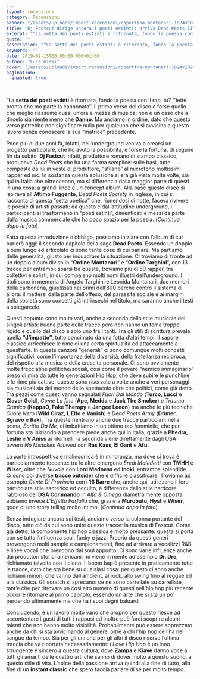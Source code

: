 ```yaml
---
layout: recensioni
category: Recensioni
banner: "/assets/uploads/import.recensioni/copertina-montanari-1024x1024.jpg"
title: "Dj Fastcut dirige ancora i poeti estinti: arriva Dead Poets II"
excerpt: "“La setta dei poeti estinti è ritornata, fondo la poesia con il rap, tu? Tiette pronto che mo parte la cannonata”. Il primo verso del disco è forse quello che meglio riassume quasi un’ora e mezza di musica: non è un caso che a dircelo sia niente meno che Danno. Ma andiamo in ordine, dato [&hellip"
quote: ""
description: "“La setta dei poeti estinti è ritornata, fondo la poesia con il rap, tu? Tiette pronto che mo parte la cannonata”. Il primo verso del disco è forse quello che meglio riassume quasi un’ora e mezza di musica: non è un caso che a dircelo sia niente meno che Danno. Ma andiamo in ordine, dato [&hellip"
keywords: ""
date: 2019-02-15T00:00:00.000+01:00
author: "Luca Gissi"
cover: "/assets/uploads/import.recensioni/copertina-montanari-1024x1024.jpg"
pagination:
  enabled: true

---
```


“La **setta dei poeti estinti** è ritornata, fondo la poesia con il rap, tu? Tiette pronto che mo parte la cannonata”. Il primo verso del disco è forse quello che meglio riassume quasi un’ora e mezza di musica: non è un caso che a dircelo sia niente meno che **Danno**. Ma andiamo in ordine, dato che questo verso potrebbe non significare nulla per qualcuno che si avvicina a questo lavoro senza conoscere la sua “matrice” precedente.

Poco più di due anni fa, infatti, nell’underground veniva a crearsi un progetto particolare, che ho avuto la possibilità, e forse la fortuna, di seguire fin da subito. **Dj Fastcut** infatti, produttore romano di stampo classico, produceva _Dead Poets_ che ha una forma semplice: sulle basi, tutte composte da lui in veste di produttore, “sfilano” al microfono moltissimi rapper ed mc. In sostanza questa soluzione si era già vista molte volte, sia qui in Italia che oltreoceano, ma si differenzia dalla maggior parte di questi in una cosa: a grandi linee è un concept album. Alla base questo disco si ispirava all’**Attimo Fuggente**, _Dead Poets Society_ in inglese, in cui si racconta di questa “setta poetica” che, riunendosi di notte, faceva rivivere le poesie di artisti passati: da questo e dall’attitudine underground, i partecipanti si trasformano in “poeti estinti”, dimenticati e messi da parte dalla musica commerciale che ha poco spazio per la poesia. (_Continua dopo la foto_)

Fatta questa introduzione d’obbligo, possiamo iniziare con l’album di cui parlerò oggi: il secondo capitolo della saga **Dead Poets**. Essendo un doppio album lungo ed articolato ci sono tante cose di cui parlare. Ma partiamo delle generalità, giusto per inquadrare la situazione. Ci troviamo di fronte ad un doppio album diviso in “**Ordine Montanari**” e “**Ordine Targhini**”, con 13 tracce per entrambi: sparsi tra queste, troviamo più di 50 rapper, tra collettivi e solisti, in cui compaiano molti nomi illustri dell’underground. I titoli sono in memoria di Angelo Targhini e Leonida Montanari, due membri della carboneria, giustiziati nei primi dell’800 perché contro il sistema di allora: il mettersi dalla parte dell’offeso, del parassita sociale e ai margini della società sono concetti già intrinsechi nel titolo, ma saranno anche i testi a spiegarcelo.

Questi appunto sono molto vari, anche a seconda dello stile musicale dei singoli artisti: buona parte delle tracce però non hanno un tema troppo rigido e quello del disco è solo uno fra i tanti. Tra gli stili di scrittura prevale quella **“d’impatto”**, tutto concimato da una fotta d’altri tempi: il sapore classico arricchisce le rime di una certa spiritualità ed attaccamento a quest’arte. In queste canzoni “generali” ci sono comunque molti concetti significativi, come l’importanza della diversità, della fratellanza reciproca, del rispetto alla musica e della crescita personale. Ci sono ovviamente molte frecciatine politiche/sociali, così come il povero “nemico immaginario” preso di mira da tutte le generazioni Hip Hop, che deve subire le punchline e le rime più cattive: queste sono riservate a volte anche a veri personaggi sia musicali sia del mondo dello spettacolo oltre che politici, come già detto. Tra pezzi come questi vanno segnalati _Fuori Dal Mondo_ (**Turco, Lucci** e **Claver Gold**), _Come La fine_ (**Ape, Medda** e **Jack The Smoker**) e _Trauma Cranico_ (**KappaO, Fake Therapy** e **Jangee Leeon**) ma anche le più tecniche _Cuore Nero_ (**Wild Ciraz, L’Elfo** e **Vanish**) e _Dead Poets Army_ (**Drimer, Sgravo** e **Rak**). Tra queste rientrano anche due tracce particolari: nella prima, _Scritto Da Me,_ ci imbattiamo in un ottimo rap femminile, che per fortuna sta iniziando a prendere piede anche qui in Italia, grazie a **Phedra, Leslie** e **V’Aniss** ai ritornelli, la seconda viene direttamente dagli USA ovvero _No Mistakes Allowed_ con **Ras Kass, El Gant** e **Afu.**

La parte introspettiva e malinconica è in minoranza, ma dove si trova è particolarmente toccante: tra le altre emergono _Eredi Maledetti_ con **TMHH** e **Wiser**, oltre che _Nuvole_ con **Lord Madness** ed **Inoki**, entrambe splendide. Ci sono poi diverse **tracce outsider** che è difficile classificare. Troviamo ad esempio _Gente Di Provincia_ con i **16 Barre** che, anche qui, utilizzano il loro particolare stile esoterico ed occulto, a differenza dello stile hardcore rabbioso dei **DSA Commando** in _Alfa & Omega_ diametralmente opposta abbiamo invece _L’Effetto Farfalla_ che, grazie a **Murubutu, Hyst** e **Wiser**, gode di uno story telling molto intimo. (_Continua dopo la foto_)

Senza indugiare ancora sui testi, andiamo verso la colonna portante del disco, tutto ciò da cui sono unite queste tracce: la musica di Fastcut. Come già detto, la componente hip hop classica è molto pressante: questa si porta con sé tutta l’influenza soul, funky e jazz. Proprio da questi generi provengono molti sample e campionamenti, fino ad arrivare a vocalizzi R&B e linee vocali che prendono dal soul appunto. Ci sono varie influenze anche dai produttori storici americani: mi viene in mente ad esempio **Dr. Dre**, richiamato talvolta con il piano. Il boom bap è presente in praticamente tutte le tracce, dato che sta bene su qualsiasi cosa: per questo ci sono anche richiami minori, che vanno dall’ambient, al rock, allo swing fino al reggae ed alla classica. Gli scratch si sprecano: ce ne sono carrellate su carrellate, tant’è che per ritrovare un così alto numero di questi nell’hip hop più recente occorre ritornare al primo capitolo, essendo un arte che si sta un po’ perdendo ultimamente ma che ha i suoi degni baluardi.

Concludendo, è un lavoro molto vario che proprio per questo riesce ad accontentare i gusti di tutti i rappusi ed inoltre può farci scoprire alcuni talenti che non hanno molto visibilità. Probabilmente può essere apprezzato anche da chi si sta avvicinando al genere, oltre a chi l’hip hop ce l’ha nel sangue da tempo. Sia per gli uni che per gli altri il disco riserva l’ultima traccia che va riportata necessariamente: _I Love Hip Hop_ è un inno struggente e sincero a questa cultura, dove **Zampa** e **Kiave** danno voce a tutti gli amanti delle quattro arti che sanno di dover molto a questo suono, a questo stile di vita. L’apice della passione arriva quindi alla fine di tutto, alla fine di un **instant classic** che spero faccia parlare di sé per molto tempo.